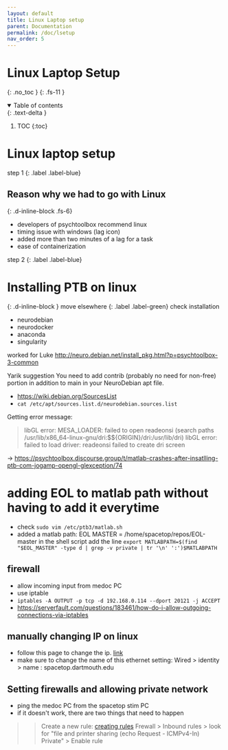 ```yaml
---
layout: default
title: Linux Laptop setup
parent: Documentation
permalink: /doc/lsetup
nav_order: 5
---
```


# Linux Laptop Setup
{: .no_toc }
{: .fs-11 }


<!-- ## Table of contents
{: .no_toc .text-delta } -->

<details open markdown="block">
  <summary>
    Table of contents
  </summary>
  {: .text-delta }

1. TOC
{:toc}
</details>

# Linux laptop setup



step 1
{: .label .label-blue}
## Reason why we had to go with Linux
{: .d-inline-block .fs-6}

* developers of psychtoolbox recommend linux
* timing issue with windows (lag icon)
* added more than two minutes of a lag for a task
* ease of containerization

step 2
{: .label .label-blue}

# Installing PTB on linux
{: .d-inline-block }
move elsewhere
{: .label .label-green}
check installation
* neurodebian
* neurodocker
* anaconda
* singularity


worked for Luke
 http://neuro.debian.net/install_pkg.html?p=psychtoolbox-3-common

 Yarik suggestion
 You need to add contrib (probably no need for non-free) portion in addition to main in your NeuroDebian apt file.
* https://wiki.debian.org/SourcesList
* `cat /etc/apt/sources.list.d/neurodebian.sources.list`


Getting error message:
> libGL error: MESA_LOADER: failed to open readeonsi (search paths /usr/lib/x86_64-linux-gnu/dri:\$${ORIGIN}/dri:/usr/lib/dri)
libGL error: failed to load driver: readeonsi
failed to create dri screen

-> https://psychtoolbox.discourse.group/t/matlab-crashes-after-insatlling-ptb-com-jogamp-opengl-glexception/74

# adding EOL to matlab path without having to add it everytime
* check `sudo vim /etc/ptb3/matlab.sh`
* added a matlab path:
EOL MASTER = /home/spacetop/repos/EOL-master
in the shell script
add the line ```export MATLABPATH=$(find "$EOL_MASTER" -type d | grep -v private | tr '\n' ':')$MATLABPATH```

## firewall
* allow incoming input from medoc PC
* use iptable
* ```iptables -A OUTPUT -p tcp -d 192.168.0.114 --dport 20121 -j ACCEPT```
* https://serverfault.com/questions/183461/how-do-i-allow-outgoing-connections-via-iptables



## manually changing IP on linux
* follow this page to change the ip. [link](https://www.linuxtechi.com/assign-static-ip-address-ubuntu-20-04-lts/#:~:text=Configuring%20a%20static%20ip%20address,and%20then%20choose%20wired%20settings.&text=In%20the%20next%20window%2C%20Choose,gateway%20and%20DNS%20Server%20IP.)
* make sure to change the name of this ethernet setting:
Wired > identity > name : spacetop.dartmouth.edu

## Setting firewalls and allowing private network
* ping the medoc PC from the spacetop stim PC
* if it doesn't work, there are two things that need to happen
>> Create a new rule:
[creating rules](https://www.howtogeek.com/112564/how-to-create-advanced-firewall-rules-in-the-windows-firewall/)
>> Frewall > Inbound rules > look for "file and printer sharing (echo Request - ICMPv4-In) Private" > Enable rule

